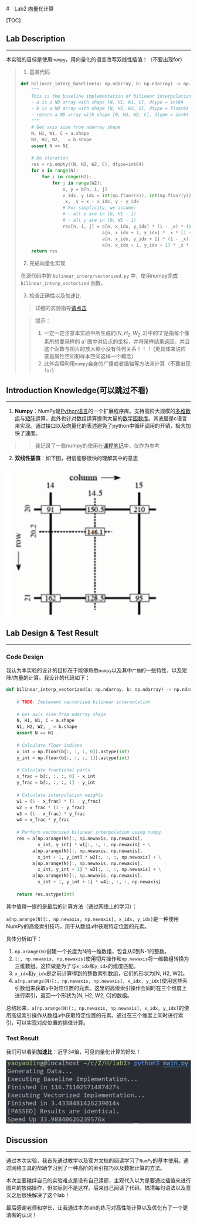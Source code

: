 

#　Lab2 向量化计算

[TOC]

## Lab Description

---

本实验的目标是使用`numpy`，用向量化的语言改写双线性插值！（不要出现for）

> 1. 基准代码
>
> ```python
> def bilinear_interp_baseline(a: np.ndarray, b: np.ndarray) -> np.ndarray:
>     """
>     This is the baseline implementation of bilinear interpolation without vectorization.
>     - a is a ND array with shape [N, H1, W1, C], dtype = int64
>     - b is a ND array with shape [N, H2, W2, 2], dtype = float64
>     - return a ND array with shape [N, H2, W2, C], dtype = int64
>     """
>     # Get axis size from ndarray shape
>     N, H1, W1, C = a.shape
>     N1, H2, W2, _ = b.shape
>     assert N == N1
> 
>     # Do iteration
>     res = np.empty((N, H2, W2, C), dtype=int64)
>     for n in range(N):
>         for i in range(H2):
>             for j in range(W2):
>                 x, y = b[n, i, j]
>                 x_idx, y_idx = int(np.floor(x)), int(np.floor(y))
>                 _x, _y = x - x_idx, y - y_idx
>                 # For simplicity, we assume:
>                 # - all x are in [0, H1 - 1)
>                 # - all y are in [0, W1 - 1)
>                 res[n, i, j] = a[n, x_idx, y_idx] * (1 - _x) * (1 - _y) + \
>                                a[n, x_idx + 1, y_idx] * _x * (1 - _y) + \
>                                a[n, x_idx, y_idx + 1] * (1 - _x) * _y + \
>                                a[n, x_idx + 1, y_idx + 1] * _x * _y
>     return res
> 
> ```
>
> 2. 完成向量化实现
>
> 在源代码中的 `bilinear_interp/vectorized.py` 中，使用numpy完成 `bilinear_interp_vectorized` 函数。
>
> 3. 检查正确性以及加速比
>
> > 详细的实验指导[请点击](https://zjusct.pages.zjusct.io/summer-course-2023/HPC101-Labs-2023/Lab2-Vectors/)
>
> > 提示：
> >
> > 1. 一定一定注意本实验中所生成的$(N,H_2,W_2,2)$中的‘2’是指每个像素所想要采样的 a' 图中对应点的坐标，并将采样结果返回。并且这个函数与图片的放大缩小没有任何关系！！！
> >(更具体来说应该是属性空间和样本空间这样一个概念)
> > 2. 此外合理利用`numpy`自身的广播或者插轴等方法来计算（不要出现`for`)
> >
> > 
>
> 

## Introduction Knowledge(可以跳过不看)

---

1. **Numpy**：NumPy是[Python语言](https://zh.wikipedia.org/wiki/Python)的一个扩展程序库。支持高阶大规模的[多维](https://zh.wikipedia.org/wiki/維度)[数组](https://zh.wikipedia.org/wiki/陣列)与[矩阵](https://zh.wikipedia.org/wiki/矩陣)运算，此外也针对数组运算提供大量的[数学](https://zh.wikipedia.org/wiki/數學)[函数](https://zh.wikipedia.org/wiki/函數)[库](https://zh.wikipedia.org/wiki/函式庫)。其底层是c语言来实现。通过接口以及向量化的表述避免了python中循环调用的开销，极大加快了速度。

> > 我记录了一些numpy的使用在[课程笔记](https://yaoyaolingbro.github.io/notebook/ZJU_CS/%E8%B6%85%E7%AE%97/class/L4/)中，仅作为参考

2. **双线性插值**：如下图，相信能够很快的理解其中的意思

<img src="graph\Snipaste_2023-07-10_10-38-54.png" style="zoom:67%;" />



## Lab Design & Test Result

---

### Code Design 

我认为本实验的设计的目标在于能够熟悉`numpy`以及其中`广播`的一些特性，以及矩阵/向量的计算。我设计的代码如下：

```python
def bilinear_interp_vectorized(a: np.ndarray, b: np.ndarray) -> np.ndarray:
    
    # TODO: Implement vectorized bilinear interpolation

    # Get axis size from ndarray shape
    N, H1, W1, C = a.shape
    N1, H2, W2, _ = b.shape
    assert N == N1

    # Calculate floor indices
    x_int = np.floor(b[:, :, :, 0]).astype(int)
    y_int = np.floor(b[:, :, :, 1]).astype(int)

    # Calculate fractional parts
    x_frac = b[:, :, :, 0] - x_int
    y_frac = b[:, :, :, 1] - y_int

    # Calculate interpolation weights
    w1 = (1 - x_frac) * (1 - y_frac)
    w2 = x_frac * (1 - y_frac)
    w3 = (1 - x_frac) * y_frac
    w4 = x_frac * y_frac

    # Perform vectorized bilinear interpolation using numpy.
    res = a[np.arange(N)[:, np.newaxis, np.newaxis],
            x_int, y_int] * w1[:, :, :, np.newaxis] + \
          a[np.arange(N)[:, np.newaxis, np.newaxis],
            x_int + 1, y_int] * w2[:, :, :, np.newaxis] + \
          a[np.arange(N)[:, np.newaxis, np.newaxis],
            x_int, y_int + 1] * w3[:, :, :, np.newaxis] + \
          a[np.arange(N)[:, np.newaxis, np.newaxis],
            x_int + 1, y_int + 1] * w4[:, :, :, np.newaxis]

    return res.astype(int)
```



其中值得一提的是最后的计算方法（通过网络上的学习）：

`a[np.arange(N)[:, np.newaxis, np.newaxis], x_idx, y_idx]`是一种使用NumPy的高级索引技巧，用于从数组`a`中获取特定位置的元素。

具体分析如下：

1. `np.arange(N)`创建一个长度为N的一维数组，包含从0到N-1的整数。
2. `[:, np.newaxis, np.newaxis]`使用切片操作和`np.newaxis`将一维数组转换为三维数组。这样做是为了与`x_idx`和`y_idx`的维度匹配。
3. `x_idx`和`y_idx`是之前计算得到的整数索引数组，它们的形状为[N, H2, W2]。
4. `a[np.arange(N)[:, np.newaxis, np.newaxis], x_idx, y_idx]`使用这些索引数组来获取`a`中对应位置的元素。这里的高级索引操作会同时在三个维度上进行索引，返回一个形状为[N, H2, W2, C]的数组。

总结起来，`a[np.arange(N)[:, np.newaxis, np.newaxis], x_idx, y_idx]`的使用高级索引操作从数组`a`中获取特定位置的元素。通过在三个维度上同时进行索引，可以实现对应位置的插值计算。



### Test Result

我们可以看到**加速比**：近乎34倍，可见向量化计算的好处！

![](graph\Snipaste_2023-07-10_10-21-06.png)

## Discussion

---

通过本次实验，我首先通过教学以及官方文档的阅读学习了`NumPy`的基本使用。通过网络工具的帮助学习到了一种高阶的索引技巧以及数据计算的方法。

本次主要磕绊自己的实验难点是没有自己读题，主观代入以为是要通过插值来进行图片的放缩操作，但实际则不是这样。后来自己阅读了代码，搞清每句语法以及意义之后很快解决了这个lab！

最后感谢老师和学长，让我通过本次lab的练习对高性能计算以及优化有了一个更清晰的认识！
